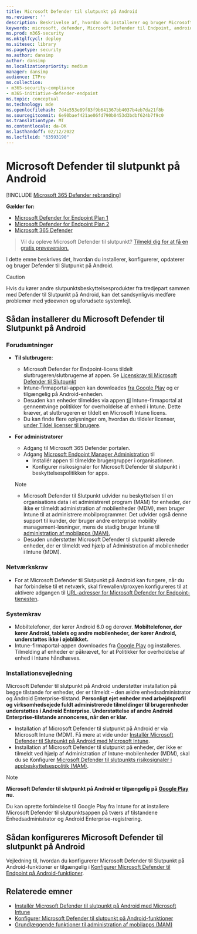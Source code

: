 ```yaml
---
title: Microsoft Defender til slutpunkt på Android
ms.reviewer: ''
description: Beskrivelse af, hvordan du installerer og bruger Microsoft Defender til Slutpunkt på Android
keywords: microsoft, defender, Microsoft Defender til Endpoint, android, installation, deploy, uninstallation, intune
ms.prod: m365-security
ms.mktglfcycl: deploy
ms.sitesec: library
ms.pagetype: security
ms.author: dansimp
author: dansimp
ms.localizationpriority: medium
manager: dansimp
audience: ITPro
ms.collection:
- m365-security-compliance
- m365-initiative-defender-endpoint
ms.topic: conceptual
ms.technology: mde
ms.openlocfilehash: 7d4e553e89f83f9b641367bb4037b4eb7da21f8b
ms.sourcegitcommit: 6e90baef421ae06fd790b0453d3bdbf624b7f9c0
ms.translationtype: MT
ms.contentlocale: da-DK
ms.lasthandoff: 02/12/2022
ms.locfileid: "63593190"
---
```

# <a name="microsoft-defender-for-endpoint-on-android"></a>Microsoft Defender til slutpunkt på Android

[!INCLUDE [Microsoft 365 Defender rebranding](../../includes/microsoft-defender.md)]

**Gælder for:**
- [Microsoft Defender for Endpoint Plan 1](https://go.microsoft.com/fwlink/p/?linkid=2154037)
- [Microsoft Defender for Endpoint Plan 2](https://go.microsoft.com/fwlink/p/?linkid=2154037)
- [Microsoft 365 Defender](https://go.microsoft.com/fwlink/?linkid=2118804)

> Vil du opleve Microsoft Defender til slutpunkt? [Tilmeld dig for at få en gratis prøveversion.](https://signup.microsoft.com/create-account/signup?products=7f379fee-c4f9-4278-b0a1-e4c8c2fcdf7e&ru=https://aka.ms/MDEp2OpenTrial?ocid=docs-wdatp-exposedapis-abovefoldlink)

I dette emne beskrives det, hvordan du installerer, konfigurerer, opdaterer og bruger Defender til Slutpunkt på Android.

> [!CAUTION]
> Hvis du kører andre slutpunktsbeskyttelsesprodukter fra tredjepart sammen med Defender til Slutpunkt på Android, kan det sandsynligvis medføre problemer med ydeevnen og uforudsete systemfejl.

## <a name="how-to-install-microsoft-defender-for-endpoint-on-android"></a>Sådan installerer du Microsoft Defender til Slutpunkt på Android

### <a name="prerequisites"></a>Forudsætninger

- **Til slutbrugere**:
  - Microsoft Defender for Endpoint-licens tildelt slutbrugeren/slutbrugerne af appen. Se [Licenskrav til Microsoft Defender til Slutpunkt](/microsoft-365/security/defender-endpoint/minimum-requirements#licensing-requirements)
  - Intune-firmaportal-appen kan downloades [fra Google Play](https://play.google.com/store/apps/details?id=com.microsoft.windowsintune.companyportal) og er tilgængelig på Android-enheden.
  - Desuden kan enheder tilmeldes via appen [til](/mem/intune/user-help/enroll-device-android-company-portal) Intune-firmaportal at gennemtvinge politikker for overholdelse af enhed i Intune. Dette kræver, at slutbrugeren er tildelt en Microsoft Intune licens.
  - Du kan finde flere oplysninger om, hvordan du tildeler licenser, [under Tildel licenser til brugere](/azure/active-directory/users-groups-roles/licensing-groups-assign).

- **For administratorer**
   - Adgang til Microsoft 365 Defender portalen.
   - Adgang [Microsoft Endpoint Manager Administration](https://go.microsoft.com/fwlink/?linkid=2109431) til
       - Installér appen til tilmeldte brugergrupper i organisationen.
       - Konfigurer risikosignaler for Microsoft Defender til slutpunkt i beskyttelsespolitikken for apps.
  
    > [!NOTE]
    > - Microsoft Defender til Slutpunkt udvider nu beskyttelsen til en organisations data i et administreret program (MAM) for enheder, der ikke er tilmeldt administration af mobilenheder (MDM), men bruger Intune til at administrere mobilprogrammer. Det udvider også denne support til kunder, der bruger andre enterprise mobility management-løsninger, mens de stadig bruger Intune til [administration af mobilapps (MAM).](/mem/intune/apps/mam-faq)
    > - Desuden understøtter Microsoft Defender til slutpunkt allerede enheder, der er tilmeldt ved hjælp af Administration af mobilenheder i Intune (MDM).


### <a name="network-requirements"></a>Netværkskrav

- For at Microsoft Defender til Slutpunkt på Android kan fungere, når du har forbindelse til et netværk, skal firewallen/proxyen konfigureres til at aktivere adgangen til [URL-adresser for Microsoft Defender for Endpoint-tjenesten](configure-proxy-internet.md#enable-access-to-microsoft-defender-for-endpoint-service-urls-in-the-proxy-server).

### <a name="system-requirements"></a>Systemkrav

- Mobiltelefoner, der kører Android 6.0 og derover. **Mobiltelefoner, der kører Android, tablets og andre mobilenheder, der kører Android, understøttes ikke i øjeblikket.**
- Intune-firmaportal-appen downloades fra [Google Play](https://play.google.com/store/apps/details?id=com.microsoft.windowsintune.companyportal) og installeres. Tilmelding af enheder er påkrævet, for at Politikker for overholdelse af enhed i Intune håndhæves.

### <a name="installation-instructions"></a>Installationsvejledning

Microsoft Defender til slutpunkt på Android understøtter installation på begge tilstande for enheder, der er tilmeldt – den ældre enhedsadministrator og Android Enterprise-tilstand. **Personligt ejet enheder med arbejdsprofil og virksomhedsejede fuldt administrerede tilmeldinger til brugerenheder understøttes i Android Enterprise. Understøttelse af andre Android Enterprise-tilstande annonceres, når den er klar.**

- Installation af Microsoft Defender til slutpunkt på Android er via Microsoft Intune (MDM). Få mere at vide under [Installér Microsoft Defender til Slutpunkt på Android med Microsoft Intune](android-intune.md).
- Installation af Microsoft Defender til slutpunkt på enheder, der ikke er tilmeldt ved hjælp af Administration af Intune-mobilenheder (MDM), skal du se Konfigurer [Microsoft Defender til slutpunkts risikosignaler i appbeskyttelsespolitik (MAM)](android-configure-mam.md).

> [!NOTE]
> **Microsoft Defender til slutpunkt på Android er tilgængelig på [Google Play](https://play.google.com/store/apps/details?id=com.microsoft.scmx) nu.**
>
> Du kan oprette forbindelse til Google Play fra Intune for at installere Microsoft Defender til slutpunktsappen på tværs af tilstandene Enhedsadministrator og Android Enterprise-registrering.

## <a name="how-to-configure-microsoft-defender-for-endpoint-on-android"></a>Sådan konfigureres Microsoft Defender til slutpunkt på Android

Vejledning til, hvordan du konfigurerer Microsoft Defender til Slutpunkt på Android-funktioner er tilgængelig i [Konfigurer Microsoft Defender til Endpoint på Android-funktioner](android-configure.md).

## <a name="related-topics"></a>Relaterede emner

- [Installér Microsoft Defender til slutpunkt på Android med Microsoft Intune](android-intune.md)
- [Konfigurer Microsoft Defender til slutpunkt på Android-funktioner](android-configure.md)
- [Grundlæggende funktioner til administration af mobilapps (MAM)](/mem/intune/apps/app-management#mobile-application-management-mam-basics)
